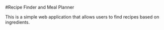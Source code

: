 #Recipe Finder and Meal Planner

This is a simple web application that allows users to find recipes based on ingredients.
